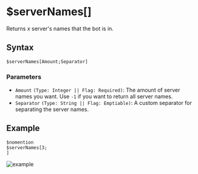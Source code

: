 # $serverNames[]
Returns *x* server's names that the bot is in.

## Syntax
```
$serverNames[Amount;Separator]
```

### Parameters
- `Amount` `(Type: Integer || Flag: Required)`: The amount of server names you want. Use `-1` if you want to return all server names.
- `Separator` `(Type: String || Flag: Emptiable)`: A custom separator for separating the server names.

## Example
```
$nomention
$serverNames[3;
]
```
![example](https://user-images.githubusercontent.com/111157596/232112782-0912f671-eb2b-4c5b-814d-df6544a710cd.png)
